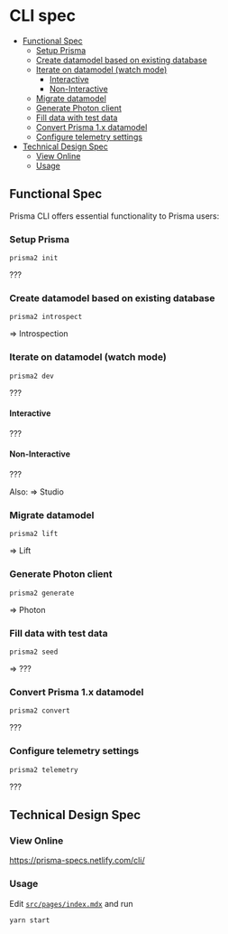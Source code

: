 # CLI spec

<!-- START doctoc generated TOC please keep comment here to allow auto update -->
<!-- DON'T EDIT THIS SECTION, INSTEAD RE-RUN doctoc TO UPDATE -->


- [Functional Spec](#functional-spec)
  - [Setup Prisma](#setup-prisma)
  - [Create datamodel based on existing database](#create-datamodel-based-on-existing-database)
  - [Iterate on datamodel (watch mode)](#iterate-on-datamodel-watch-mode)
    - [Interactive](#interactive)
    - [Non-Interactive](#non-interactive)
  - [Migrate datamodel](#migrate-datamodel)
  - [Generate Photon client](#generate-photon-client)
  - [Fill data with test data](#fill-data-with-test-data)
  - [Convert Prisma 1.x datamodel](#convert-prisma-1x-datamodel)
  - [Configure telemetry settings](#configure-telemetry-settings)
- [Technical Design Spec](#technical-design-spec)
  - [View Online](#view-online)
  - [Usage](#usage)

<!-- END doctoc generated TOC please keep comment here to allow auto update -->

## Functional Spec

Prisma CLI offers essential functionality to Prisma users:

### Setup Prisma

`prisma2 init`

???

### Create datamodel based on existing database 

`prisma2 introspect`

=> Introspection

### Iterate on datamodel (watch mode)

`prisma2 dev`

???

#### Interactive

???

#### Non-Interactive

???

Also:
=> Studio

### Migrate datamodel 

`prisma2 lift`

=> Lift

### Generate Photon client 

`prisma2 generate`

=> Photon

### Fill data with test data 

`prisma2 seed`

=> ???

### Convert Prisma 1.x datamodel

`prisma2 convert`

???

### Configure telemetry settings

`prisma2 telemetry`

???


## Technical Design Spec

### View Online

https://prisma-specs.netlify.com/cli/

### Usage

Edit [`src/pages/index.mdx`](src/pages/index.mdx) and run

```
yarn start
```
